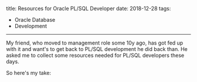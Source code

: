 title: Resources for Oracle PL/SQL Developer
date: 2018-12-28
tags:
- Oracle Database
- Development
---

My friend, who moved to management role some 10y ago, has got fed up with it and want's to get back to PL/SQL development he did back than. He asked me to collect some resources needed for PL/SQL developers these days.

So here's my take:

